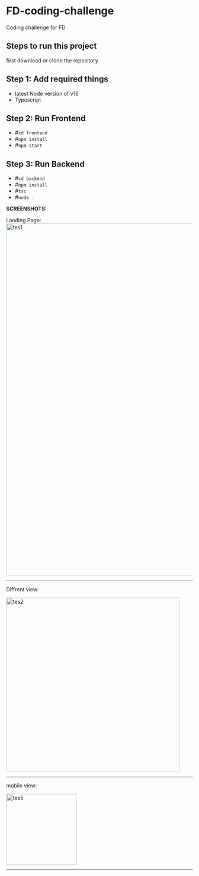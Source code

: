 # FD-coding-challenge
Coding challenge for FD

## Steps to run this project
first download or clone the repository

## Step 1: Add required things

- latest Node version of v16
- Typescript

## Step 2:  Run Frontend

- #`cd frontend`
- #`npm install`
- #`npm start`

## Step 3:  Run Backend
- #`cd backend`
- #`npm install`
- #`tsc`
- #`node .`

**SCREENSHOTS:**

Landing Page:
<img width="948" alt="tes1" src="https://user-images.githubusercontent.com/50231871/161445629-a99d31a6-0358-4ef8-8429-215dd9b78492.PNG">

---
Diffrent view:



<img width="468" alt="tes2" src="https://user-images.githubusercontent.com/50231871/161445654-ecee87e6-48bc-4b4d-8f29-cf5127446739.PNG">

------
mobile view:



<img width="190" alt="tes5" src="https://user-images.githubusercontent.com/50231871/161445672-d37c51a6-c4a9-4060-924d-36ad343b1d07.PNG">


---
